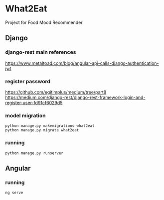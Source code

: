 # What2Eat
Project for Food Mood Recommender

## Django
### django-rest main references
https://www.metaltoad.com/blog/angular-api-calls-django-authentication-jwt <br>

### register password
https://github.com/egitimplus/medium/tree/part8 <br>
https://medium.com/django-rest/django-rest-framework-login-and-register-user-fd91cf6029d5 <br>

### model migration
`python manage.py makemigrations what2eat` <br>
`python manage.py migrate what2eat` <br>

### running
`python manage.py runserver` <br>

## Angular

### running
`ng serve` <br>







